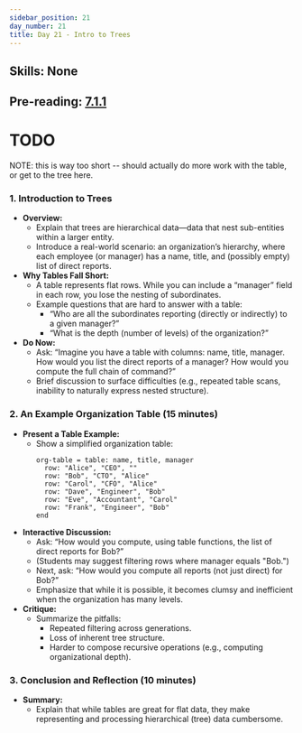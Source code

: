 ```yaml
---
sidebar_position: 21
day_number: 21
title: Day 21 - Intro to Trees
---
```


## Skills: None

## Pre-reading: [7.1.1](https://dcic-world.org/2024-09-03/trees.html#(part._ancestor-trees))

# TODO

NOTE: this is way too short -- should actually do more work with the table, or get to the tree here.

### 1. Introduction to Trees
- **Overview:**
  - Explain that trees are hierarchical data—data that nest sub-entities within a larger entity.
  - Introduce a real-world scenario: an organization’s hierarchy, where each employee (or manager) has a name, title, and (possibly empty) list of direct reports.
- **Why Tables Fall Short:**
  - A table represents flat rows. While you can include a “manager” field in each row, you lose the nesting of subordinates.
  - Example questions that are hard to answer with a table:
    - “Who are all the subordinates reporting (directly or indirectly) to a given manager?”
    - “What is the depth (number of levels) of the organization?”
- **Do Now:**
  - Ask: “Imagine you have a table with columns: name, title, manager. How would you list the direct reports of a manager? How would you compute the full chain of command?”
  - Brief discussion to surface difficulties (e.g., repeated table scans, inability to naturally express nested structure).

### 2. An Example Organization Table (15 minutes)
- **Present a Table Example:**
  - Show a simplified organization table:
    ```pyret
    org-table = table: name, title, manager
      row: "Alice", "CEO", ""
      row: "Bob", "CTO", "Alice"
      row: "Carol", "CFO", "Alice"
      row: "Dave", "Engineer", "Bob"
      row: "Eve", "Accountant", "Carol"
      row: "Frank", "Engineer", "Bob"
    end
    ```
- **Interactive Discussion:**
  - Ask: “How would you compute, using table functions, the list of direct reports for Bob?”  
  - (Students may suggest filtering rows where manager equals "Bob.")
  - Next, ask: “How would you compute all reports (not just direct) for Bob?”  
  - Emphasize that while it is possible, it becomes clumsy and inefficient when the organization has many levels.
- **Critique:**
  - Summarize the pitfalls:
    - Repeated filtering across generations.
    - Loss of inherent tree structure.
    - Harder to compose recursive operations (e.g., computing organizational depth).

### 3. Conclusion and Reflection (10 minutes)
- **Summary:**
  - Explain that while tables are great for flat data, they make representing and processing hierarchical (tree) data cumbersome.


